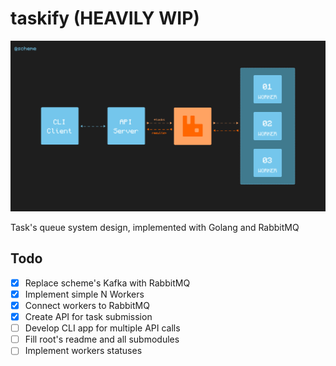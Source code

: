 # taskify (HEAVILY WIP)

![preview scheme](./scheme.jpg)

Task's queue system design, implemented with Golang and RabbitMQ

## Todo

- [X] Replace scheme's Kafka with RabbitMQ
- [X] Implement simple N Workers
- [X] Connect workers to RabbitMQ
- [X] Create API for task submission
- [ ] Develop CLI app for multiple API calls
- [ ] Fill root's readme and all submodules
- [ ] Implement workers statuses
